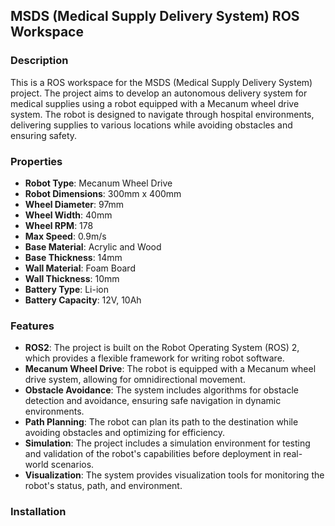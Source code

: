 ## MSDS (Medical Supply Delivery System) ROS Workspace 

### Description
This is a ROS workspace for the MSDS (Medical Supply Delivery System) project. The project aims to develop an autonomous delivery system for medical supplies using a robot equipped with a Mecanum wheel drive system.
The robot is designed to navigate through hospital environments, delivering supplies to various locations while avoiding obstacles and ensuring safety.

### Properties
- **Robot Type**: Mecanum Wheel Drive
- **Robot Dimensions**: 300mm x 400mm
- **Wheel Diameter**: 97mm
- **Wheel Width**: 40mm
- **Wheel RPM**: 178
- **Max Speed**: 0.9m/s
- **Base Material**: Acrylic and Wood
- **Base Thickness**: 14mm
- **Wall Material**: Foam Board
- **Wall Thickness**: 10mm
- **Battery Type**: Li-ion
- **Battery Capacity**: 12V, 10Ah

### Features
- **ROS2**: The project is built on the Robot Operating System (ROS) 2, which provides a flexible framework for writing robot software.
- **Mecanum Wheel Drive**: The robot is equipped with a Mecanum wheel drive system, allowing for omnidirectional movement.
- **Obstacle Avoidance**: The system includes algorithms for obstacle detection and avoidance, ensuring safe navigation in dynamic environments.
- **Path Planning**: The robot can plan its path to the destination while avoiding obstacles and optimizing for efficiency.
- **Simulation**: The project includes a simulation environment for testing and validation of the robot's capabilities before deployment in real-world scenarios.
- **Visualization**: The system provides visualization tools for monitoring the robot's status, path, and environment.

### Installation
